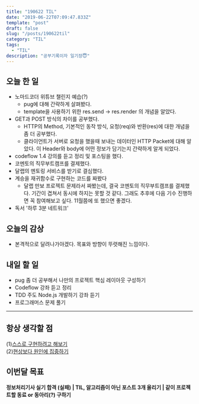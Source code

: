 ```yaml
---
title: "190622 TIL"
date: "2019-06-22T07:09:47.833Z"
template: "post"
draft: false
slug: "/posts/190622til"
category: "TIL"
tags:
  - "TIL"
description: "공부기록이자 일기장😇"
---
```


## 오늘 한 일

- 노마드코더 위튜브 챌린지 예습(?)
  - pug에 대해 간략하게 살펴봤다.
  - template을 사용하기 위한 res.send -> res.render 의 개념을 알았다.
- GET과 POST 방식의 차이를 공부했다.
  - HTTP의 Method, 기본적인 동작 방식, 요청(req)와 반환(res)에 대한 개념을 좀 더 공부했다.
  - 클라이언트가 서버로 요청을 했을때 보내는 데이터인 HTTP Packet에 대해 알았다. 이 Header와 body에 어떤 정보가 담기는지 간략하게 알게 되었다.
- codeflow 1.4 강의를 듣고 정리 및 포스팅을 했다.
- 코멘토의 직무부트캠프를 결제했다.
- 달랩의 멘토링 서비스를 받기로 결심했다.
- 계승을 재귀함수로 구현하는 코드를 짜봤다
  - 달랩 만보 프로젝트 문제라서 짜봤는데, 결국 코멘토의 직무부트캠프를 결제했다. 기간이 겹쳐서 동시에 하지는 못할 것 같다. 그래도 추후에 다음 기수 진행하면 꼭 참여해보고 싶다. 11월쯤에 또 했으면 좋겠다.
- 독서 '하루 3분 네트워크'

## 오늘의 감상

- 본격적으로 달려나가야겠다. 목표와 방향이 뚜렷해진 느낌이다.

## 내일 할 일

- pug 좀 더 공부해서 나만의 프로젝트 핵심 레이아웃 구성하기
- Codeflow 강좌 듣고 정리
- TDD 주도 Node.js 개발하기 강좌 듣기
- 프로그래머스 문제 풀기

---



## 항상 생각할 점

(1)<u>스스로 구현하려고 해보기</u> <br>(2)<u>현상보다 원인에 집중하기</u>

## 이번달 목표

**정보처리기사 실기 합격 (실패) | TIL, 알고리즘이 아닌 포스트 3개 올리기 | 같이 프로젝트할 동료 or 동아리(?) 구하기**
